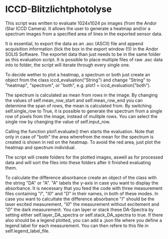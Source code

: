 # ICCD-Blitzlichtphotolyse

This script was written to evaluate 1024x1024 px images (from the Andor iStar ICCD Camera).
It allows the user to generate a heatmap and/or a spectrum images from a specified area of lines in the exported sensor data.

It is essential, to export the data as an .asc (ASCII) file and append acquisition information (tick the box in the export window (!)) in the Andor SOLIS Software. 
The exportet data than just needs to be in the same folder as this evaluation script. It is possible to place multiple files of raw .asc data into to folder, the script will iterate through every single one.

To decide wether to plot a heatmap, a spectrum or both just create an object from the class iccd_evaluation("String") and change "String" to "heatmap", "spectrum", or "both", e.g. plot1 = iccd_evaluation("both").

The spectrum is calculated as mean from rows in the image. By changing the values of self.mean_row_start and self.mean_row_end you can determine the span of rows, the  mean is calculated from.
By switching self.single_row to True, it is possible to generate the spectrum from a single row of pixels from the image, instead of mulitple rows. You can select the single row by changing the value of self.input_row.

Calling the function plot1.evaluate() then starts the evaluation. Note that only in case of "both" the area wherefrom the mean for the spectrum is created is shown in red on the heatmap. To avoid the red area, just plot the heatmap and spectrum individual. 

The script will create folders for the plotted images, aswell as for processed data and will sort the files into these folders after it finished evaluating them. 

To calculate the difference absorbance create an object of the class with the string "DA" or "A". "A" labels the y-axis in case you want to display the absorbance. It is necessary that you feed the code with three measurement files containing "_I_", "_I0_" and "_D_" in their names, in both of these modes. 
In case you want to calcultate the difference absorbance "_I_" should be the laser excited measurement, "_I0_" the measurement without excitement and "_D_" the dark measurement. 
You can layer or stack these DA-Spectra by setting either self.layer_DA_spectra or self.stack_DA_spectra to true. If there also should be a legend plotted, you can add a .json file where you define a legend label for each measurement. You can then refere to this file in self.legend_label_file.





